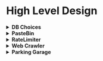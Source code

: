 # High Level Design

<details>
<summary><strong>DB Choices</strong></summary>

- **Consistency vs Availability**  
  - For **consistency**, use **MySQL**.
  - For **availability**, use **NoSQL**.
  - Data Storage:
    - SQL databases store data **row-wise**.
    - NoSQL databases store data **column-wise** or **in-memory**.
  - **Updates** are less efficient in NoSQL databases compared to SQL.

</details>

<details>
<summary><strong>PasteBin</strong></summary>

![Pastebin](https://github.com/Deepak18-06/hld/blob/main/images/pastebin.svg)

</details>

<details>
<summary><strong>RateLimiter</strong></summary>

![RateLimiter](https://github.com/Deepak18-06/hld/blob/main/images/rate%20Limiter.png)

</details>

<details>
<summary><strong>Web Crawler</strong></summary>

![Web Crawler](https://github.com/Deepak18-06/hld/blob/main/images/web-crawler.svg)

</details>

<details>
<summary><strong>Parking Garage</strong></summary>

![Parking Garage](https://github.com/Deepak18-06/hld/blob/main/images/parking_garage.svg)

</details>

